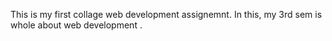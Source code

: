 This is my first collage web development assignemnt.
 In this, my 3rd sem is whole about web development
.
